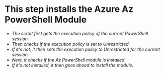 # This step installs the Azure Az PowerShell Module

- *The script first gets the execution policy of the current PowerShell session.*
- *Then checks if the execution policy is set  to Unrestricted.*
- *If it's not, it then sets the execution policy to Unrestricted for the current session.*
- *Next, it checks if the Az PowerShell module is installed.*
- *If it's not installed, it then goes ahead to install the module.*
